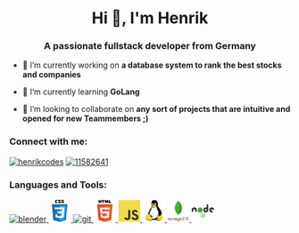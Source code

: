 <h1 align="center">Hi 👋, I'm Henrik</h1>
<h3 align="center">A passionate fullstack developer from Germany</h3>

- 🔭 I’m currently working on **a database system to rank the best stocks and companies**

- 🌱 I’m currently learning **GoLang**

- 👯 I’m looking to collaborate on **any sort of projects that are intuitive and opened for new Teammembers ;)**

<h3 align="left">Connect with me:</h3>
<p align="left">
<a href="https://twitter.com/henrikcodes" target="blank"><img align="center" src="https://cdn.jsdelivr.net/npm/simple-icons@3.0.1/icons/twitter.svg" alt="henrikcodes" height="30" width="40" /></a>
<a href="https://stackoverflow.com/users/11582641" target="blank"><img align="center" src="https://cdn.jsdelivr.net/npm/simple-icons@3.0.1/icons/stackoverflow.svg" alt="11582641" height="30" width="40" /></a>
</p>

<h3 align="left">Languages and Tools:</h3>
<p align="left"> <a href="https://www.blender.org/" target="_blank"> <img src="https://download.blender.org/branding/community/blender_community_badge_white.svg" alt="blender" width="40" height="40"/> </a> <a href="https://www.w3schools.com/css/" target="_blank"> <img src="https://raw.githubusercontent.com/devicons/devicon/master/icons/css3/css3-original-wordmark.svg" alt="css3" width="40" height="40"/> </a> <a href="https://git-scm.com/" target="_blank"> <img src="https://www.vectorlogo.zone/logos/git-scm/git-scm-icon.svg" alt="git" width="40" height="40"/> </a> <a href="https://www.w3.org/html/" target="_blank"> <img src="https://raw.githubusercontent.com/devicons/devicon/master/icons/html5/html5-original-wordmark.svg" alt="html5" width="40" height="40"/> </a> <a href="https://developer.mozilla.org/en-US/docs/Web/JavaScript" target="_blank"> <img src="https://raw.githubusercontent.com/devicons/devicon/master/icons/javascript/javascript-original.svg" alt="javascript" width="40" height="40"/> </a> <a href="https://www.linux.org/" target="_blank"> <img src="https://raw.githubusercontent.com/devicons/devicon/master/icons/linux/linux-original.svg" alt="linux" width="40" height="40"/> </a> <a href="https://www.mongodb.com/" target="_blank"> <img src="https://raw.githubusercontent.com/devicons/devicon/master/icons/mongodb/mongodb-original-wordmark.svg" alt="mongodb" width="40" height="40"/> </a> <a href="https://nodejs.org" target="_blank"> <img src="https://raw.githubusercontent.com/devicons/devicon/master/icons/nodejs/nodejs-original-wordmark.svg" alt="nodejs" width="40" height="40"/> </a> </p>
